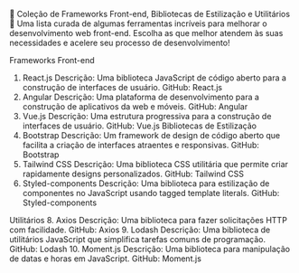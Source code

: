 🚀 Coleção de Frameworks Front-end, Bibliotecas de Estilização e Utilitários 🎨
Uma lista curada de algumas ferramentas incríveis para melhorar o desenvolvimento web front-end. Escolha as que melhor atendem às suas necessidades e acelere seu processo de desenvolvimento!

Frameworks Front-end
1. React.js
Descrição: Uma biblioteca JavaScript de código aberto para a construção de interfaces de usuário.
GitHub: React.js
2. Angular
Descrição: Uma plataforma de desenvolvimento para a construção de aplicativos da web e móveis.
GitHub: Angular
3. Vue.js
Descrição: Uma estrutura progressiva para a construção de interfaces de usuário.
GitHub: Vue.js
Bibliotecas de Estilização
4. Bootstrap
Descrição: Um framework de design de código aberto que facilita a criação de interfaces atraentes e responsivas.
GitHub: Bootstrap
5. Tailwind CSS
Descrição: Uma biblioteca CSS utilitária que permite criar rapidamente designs personalizados.
GitHub: Tailwind CSS
6. Styled-components
Descrição: Uma biblioteca para estilização de componentes no JavaScript usando tagged template literals.
GitHub: Styled-components

Utilitários
8. Axios
Descrição: Uma biblioteca para fazer solicitações HTTP com facilidade.
GitHub: Axios
9. Lodash
Descrição: Uma biblioteca de utilitários JavaScript que simplifica tarefas comuns de programação.
GitHub: Lodash
10. Moment.js
Descrição: Uma biblioteca para manipulação de datas e horas em JavaScript.
GitHub: Moment.js

